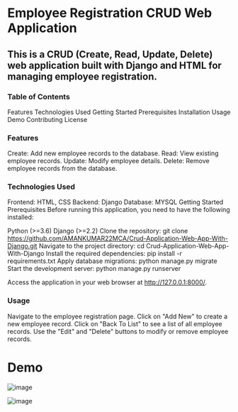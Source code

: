 # Employee Registration CRUD Web Application
## This is a CRUD (Create, Read, Update, Delete) web application built with Django and HTML for managing employee registration.

### Table of Contents
Features
Technologies Used
Getting Started
Prerequisites
Installation
Usage
Demo
Contributing
License
### Features
Create: Add new employee records to the database.
Read: View existing employee records.
Update: Modify employee details.
Delete: Remove employee records from the database.
### Technologies Used
Frontend: HTML, CSS
Backend: Django
Database: MYSQL
Getting Started
Prerequisites
Before running this application, you need to have the following installed:

Python (>=3.6)
Django (>=2.2)
Clone the repository:
git clone https://github.com/AMANKUMAR22MCA/Crud-Application-Web-App-With-Django.git
Navigate to the project directory:
cd Crud-Application-Web-App-With-Django
Install the required dependencies:
pip install -r requirements.txt
Apply database migrations:
python manage.py migrate
Start the development server:
python manage.py runserver

Access the application in your web browser at http://127.0.0.1:8000/.

### Usage
Navigate to the employee registration page.
Click on "Add New" to create a new employee record.
Click on "Back To List" to see a list of all employee records.
Use the "Edit" and "Delete" buttons to modify or remove employee records.

# Demo

![image](https://github.com/AMANKUMAR22MCA/Crud-Application-Web-App-With-Django/assets/126316303/1c013a5e-18e7-4700-99dc-22f16314df7b)


![image](https://github.com/AMANKUMAR22MCA/Crud-Application-Web-App-With-Django/assets/126316303/0eeff56d-651f-4bcf-b76e-4a6e29c6c77c)

